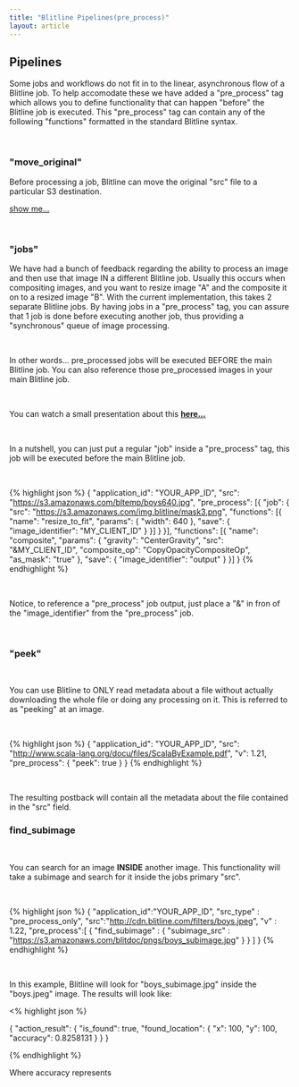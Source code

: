 ```yaml
---
title: "Blitline Pipelines(pre_process)"
layout: article
---
```


## Pipelines

Some jobs and workflows do not fit in to the linear, asynchronous flow of a Blitline job. To help accomodate these we have added a "pre_process" tag which allows you to define functionality that can happen "before" the Blitline job is executed. This "pre_process" tag can contain any of the following "functions" formatted in the standard Blitline syntax.

<br/>

### "move_original"
Before processing a job, Blitline can move the original "src" file to a particular S3 destination.

[show me...](https://www.blitline.com/docs/gist_runner?gist_id=5051044)

<br/>

### "jobs"
We have had a bunch of feedback regarding the ability to process an image and then use that image IN a different Blitline job. Usually this occurs when compositing images, and you want to resize image "A" and the composite it on to a resized image "B". With the current implementation, this takes 2 separate Blitline jobs. By having jobs in a "pre_process" tag, you can assure that 1 job is done before executing another job, thus providing a "synchronous" queue of image processing.

<br/>

In other words... pre_processed jobs will be executed BEFORE the main Blitline job. You can also reference those pre_processed images in your main Blitline job.

<br/>

You can watch a small presentation about this **[here...](http://prezi.com/ztgpuvoyrtwa/using-the-blitline-pre_process-tag/)**

<br/>

In a nutshell, you can just put a regular "job" inside a "pre_process" tag, this job will be executed before the main Blitline job. 

<br/>

{% highlight json %}
{
  "application_id": "YOUR_APP_ID",
  "src": "https://s3.amazonaws.com/bltemp/boys640.jpg",
  "pre_process": [{
    "job": {
      "src": "https://s3.amazonaws.com/img.blitline/mask3.png",
      "functions": [{
        "name": "resize_to_fit",
        "params": {
          "width": 640
        },
        "save": {
          "image_identifier": "MY_CLIENT_ID"
        }
      }]
    }
  }],
  "functions": [{
    "name": "composite",
    "params": {
      "gravity": "CenterGravity",
      "src": "&MY_CLIENT_ID",
      "composite_op": "CopyOpacityCompositeOp",
      "as_mask": "true"
    },
    "save": {
      "image_identifier": "output"
    }
  }]
}
{% endhighlight %}

<br/>

Notice, to reference a "pre_process" job output, just place a "&" in fron of the "image_identifier" from the "pre_process" job.

<br/>

### "peek"

<br/>

You can use Blitline to ONLY read metadata about a file without actually downloading the whole file or doing any processing on it. This is referred to as "peeking" at an image.

<br/>

{% highlight json %}
{
  "application_id": "YOUR_APP_ID",
  "src": "http://www.scala-lang.org/docu/files/ScalaByExample.pdf",
  "v": 1.21,
  "pre_process": {
    "peek": true
  }
}
{% endhighlight %}

<br/>

The resulting postback will contain all the metadata about the file contained in the "src" field.

### find_subimage

<br/>

You can search for an image **INSIDE** another image. This functionality will take a subimage and search for it inside the jobs primary "src".

<br/>

{% highlight json %}
{
    "application_id":"YOUR_APP_ID",
    "src_type" : "pre_process_only",
    "src":"http://cdn.blitline.com/filters/boys.jpeg",
    "v" : 1.22,
    "pre_process":[
        {
            "find_subimage" : {
                "subimage_src" : "https://s3.amazonaws.com/blitdoc/pngs/boys_subimage.jpg"
            }
        }
    ]
}
{% endhighlight %}

<br/>

In this example, Blitline will look for "boys_subimage.jpg" inside the "boys.jpeg" image. The results will look like:

<% highlight json %}

{
  "action_result": {
    "is_found": true,
    "found_location": {
      "x": 100,
      "y": 100,
      "accuracy": 0.8258131
    }
  }
}

{% endhighlight %}

Where accuracy represents 


